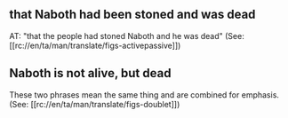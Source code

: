 ## that Naboth had been stoned and was dead ##

AT: "that the people had stoned Naboth and he was dead" (See: [[rc://en/ta/man/translate/figs-activepassive]])

## Naboth is not alive, but dead ##

These two phrases mean the same thing and are combined for emphasis. (See: [[rc://en/ta/man/translate/figs-doublet]])
